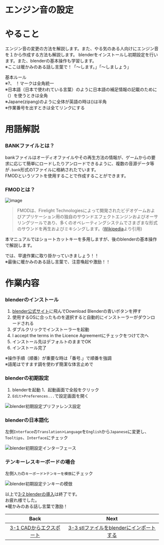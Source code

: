 # **エンジン音の設定**   
# やること
エンジン音の変更の方法を解説します。また、やる気のある人向けにエンジン音を１から作成する方法も解説します。
blenderをインストールし初期設定を行います。また、blenderの基本操作も学習します。  
※ここは暖かみのある話し言葉で！「～します。」「～しましょう」

基本ルール  
※?、 ！マークは全角統一  
※日本語（日本で使われている言葉）のように日本語の補足情報の記載のために（）を使うときは全角  
※Japane(zipang)のように全体が英語の時は()は半角  
※作業番号を出すときは全てリンクにする


# 用語解説
### BANKファイルとは？

bankファイルはオーディオファイルやその再生方法の情報が、ゲームからの要求に応じて簡単にロードしたりアンロードできるように、複数の音源データ等が`.bank`形式の1ファイルに格納されたでいます。  
FMODというソフトを使用することで作成することができます。

### FMODとは？
![image](https://user-images.githubusercontent.com/81402033/124531183-f424dc00-de48-11eb-9dea-cf85d2acedae.png)


>FMODは、Firelight Technologiesによって開発されたビデオゲームおよびアプリケーション用の独自のサウンドエフェクトエンジンおよびオーサリングツールであり、多くのオペレーティングシステムでさまざまな形式のサウンドを再生およびミキシングします。([Wikipedia](https://en.wikipedia.org/wiki/FMOD)より引用)  

本マニュアルではショートカットキーを多用しますが、後のblenderの基本操作で解説します。  

では、早速作業に取り掛かっていきましょう！！  
※最後に暖かみのある話し言葉で、注意喚起や激励！！


# 作業内容
### blenderのインストール
1. [blender公式サイト](https://www.blender.org/)に飛んでDownload Blenderの青いボタンを押す  
1. 使用するOSに合ったものを選択すると自動的にインストーラーがダウンロードされる  
1. ダブルクリックでインストーラーを起動  
1. I accept the terms in the Licence Agreementにチェックをつけて次へ  
1. インストール先はデフォルトのままでOK  
1. インストール完了  

※操作手順（順番）が重要な時は「番号.」で順番を強調  
※語尾はですます調を使わず簡潔な体言止めで

### blenderの初期設定
1. blenderを起動
1．起動画面で全般をクリック
1. `Edit`>`Preferences...`で設定画面を開く  

![blender初期設定プリファレンス設定](https://user-images.githubusercontent.com/81402033/122319035-fdfaa400-cf5a-11eb-98be-c5cfc1147b04.jpg)


### blenderの日本語化
左側`Interface`の`Translation`>`Language`を`English`から`Japanese`に変更し、`Tooltips`、`Interface`にチェック  

![blender初期設定インターフェース](https://user-images.githubusercontent.com/81402033/122317825-179aec00-cf59-11eb-8c54-e2ae96fb2cbc.jpg)


### テンキーレスキーボードの場合
左側`入力`の`キーボード`>`テンキーを模倣`にチェック  

![blender初期設定テンキーの模倣](https://user-images.githubusercontent.com/81402033/122317986-58930080-cf59-11eb-8e20-ce2273c0f258.jpg)



以上で[3-2 blenderの導入](https://github.com/JSAE-ARCHIVES/MOD-Tutorial/blob/main/3%E7%AB%A0%203D%E3%83%A2%E3%83%87%E3%83%AB%E3%81%AE%E4%BD%9C%E6%88%90/3-2%203D%E3%83%A2%E3%83%87%E3%83%AA%E3%83%B3%E3%82%B0%E3%82%BD%E3%83%95%E3%83%88(blender)%E3%81%AE%E5%B0%8E%E5%85%A5.md)は終了です。  
お疲れ様でした。  
※暖かみのある話し言葉で激励！

| Back | Next |
|:---:|:---:|
| [3-1 CADからエクスポート](https://github.com/JSAE-ARCHIVES/MOD-Tutorial/blob/main/3%E7%AB%A0%203D%E3%83%A2%E3%83%87%E3%83%AB%E3%81%AE%E4%BD%9C%E6%88%90/3-1%20CAD%E3%81%8B%E3%82%89%E3%82%A8%E3%82%AF%E3%82%B9%E3%83%9D%E3%83%BC%E3%83%88.md) | [3-3 stlファイルをblenderにインポートする](https://github.com/JSAE-ARCHIVES/MOD-Tutorial/blob/main/3%E7%AB%A0%203D%E3%83%A2%E3%83%87%E3%83%AB%E3%81%AE%E4%BD%9C%E6%88%90/3-3%20stl%E3%83%95%E3%82%A1%E3%82%A4%E3%83%AB%E3%82%92blender%E3%81%AB%E3%82%A4%E3%83%B3%E3%83%9D%E3%83%BC%E3%83%88%E3%81%99%E3%82%8B.md) |


